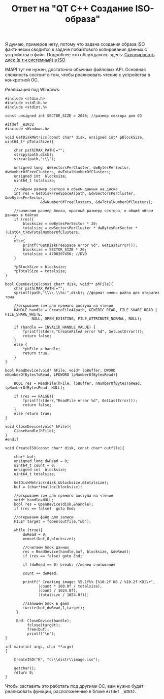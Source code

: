 ﻿---
title: "Ответ на \"QT C++ Создание ISO-образа\""
se.owner.user_id: 240512
se.owner.display_name: "MSDN.WhiteKnight"
se.owner.link: "https://ru.stackoverflow.com/users/240512/msdn-whiteknight"
se.answer_id: 1054632
se.question_id: 1054552
se.post_type: answer
se.is_accepted: True
---
<p>Я думаю, примеров нету, потому что задача создания образа ISO фактически сводится к задаче побайтового копирования данных с устройства в файл. Подробнее это обсуждалось здесь: <a href="https://ru.stackoverflow.com/questions/877005/">Склонировать диск (в т.ч системный) в ISO</a> </p>

<p>IMAPI тут не нужен, достаточно обычных файловых API. Основная сложность состоит в том, чтобы реализовать чтение с устройства в конкретной ОС.</p>

<p>Реализация под Windows:</p>

<pre class="lang-cpp prettyprint-override"><code>#include &lt;stdio.h&gt;
#include &lt;stdlib.h&gt;
#include &lt;stdint.h&gt;

const unsigned int SECTOR_SIZE = 2048; //размер сектора для CD

#ifdef _WIN32
#include &lt;Windows.h&gt;

void GetDiskMetrics(const char* disk, unsigned int* pBlockSize, uint64_t* pTotalSize){

    char path[MAX_PATH]="";
    strcpy(path,disk);
    strcat(path,":\\"); 

    unsigned long  dwSectorsPerCluster, dwBytesPerSector, dwNumberOfFreeClusters, dwTotalNumberOfClusters;
    unsigned int  blocksize;
    uint64_t totalsize;

    //найдем размер сектора и объем данных на диске
    int res = GetDiskFreeSpaceA(path, &amp;dwSectorsPerCluster, &amp;dwBytesPerSector,
                &amp;dwNumberOfFreeClusters, &amp;dwTotalNumberOfClusters);

    //вычислим размер блока, кратный размеру сектора, и общий объем данных в байтах
    if (res){
        blocksize = dwBytesPerSector * 20;
        totalsize = dwSectorsPerCluster * dwBytesPerSector * (uint64_t)dwTotalNumberOfClusters;
    }
    else{
        printf("GetDiskFreeSpace error %d", GetLastError());
        blocksize = SECTOR_SIZE * 20;
        totalsize = 4700307456; //DVD
    }

    *pBlockSize = blocksize;
    *pTotalSize = totalsize;
}

bool OpenDevice(const char* disk, void** phFile){
    char path[MAX_PATH]=""; 
    sprintf(path,"\\\\.\\%s:",disk); //формат имени файла для открытия тома

    //открываем том для прямого доступа на чтение
    HANDLE handle = CreateFileA(path, GENERIC_READ, FILE_SHARE_READ | FILE_SHARE_WRITE,
            NULL, OPEN_EXISTING, FILE_ATTRIBUTE_NORMAL, NULL);

    if (handle == INVALID_HANDLE_VALUE) {
        fprintf(stderr,"CreateFileA error %d", GetLastError());  
        return false;
    }
    else {
        *phFile = handle;
        return true;
    }
}

bool ReadDevice(void* hFile, void* lpBuffer, DWORD nNumberOfBytesToRead, LPDWORD lpNumberOfBytesRead){

    BOOL res = ReadFile(hFile, lpBuffer, nNumberOfBytesToRead, lpNumberOfBytesRead, NULL);

    if (res == FALSE){
        fprintf(stderr,"ReadFile error %d", GetLastError());
        return false;
    }
    else return true;
}

void CloseDevice(void* hFile){
    CloseHandle(hFile);
}
#endif

void CreateISO(const char* disk, const char* outfile){      

    char* buf;
    unsigned long dwRead = 0;
    uint64_t count = 0;     
    unsigned int  blocksize;
    uint64_t totalsize; 

    GetDiskMetrics(disk,&amp;blocksize,&amp;totalsize);
    buf = (char*)malloc(blocksize);     

    //открываем том для прямого доступа на чтение    
    void* handle=NULL;
    bool res = OpenDevice(disk,&amp;handle);
    if (res == false)  goto End;    

    //открываем файл для записи
    FILE* target = fopen(outfile,"wb");

    while (true){
        dwRead = 0;
        memset(buf,0,blocksize);

        //считаем блок данных
        res = ReadDevice(handle,buf, blocksize, &amp;dwRead);
        if (res == false) goto End;

        if (dwRead == 0) break; //конец считывания

        count += dwRead;

        printf(" Creating image: %5.1f%% [%10.2f KB / %10.2f KB]\r",
               (count * 100.0f / totalsize),
               (count / 1024.0f),
               (totalsize / 1024.0f));

        //запишем блок в файл
        fwrite(buf,dwRead,1,target);                    
     }

     End: CloseDevice(handle);
          fclose(target);
          free(buf);
          printf("\n");
}

int main(int argc, char **argv)
{

    CreateISO("K", "c:\\distr\\image.iso");

    getchar();
    return 0;
}
</code></pre>

<p>Чтобы заставить это работать под другими ОС, вам нужно будет реализовать функции, расположенные в блоке <code>#ifdef _WIN32</code>.</p>
